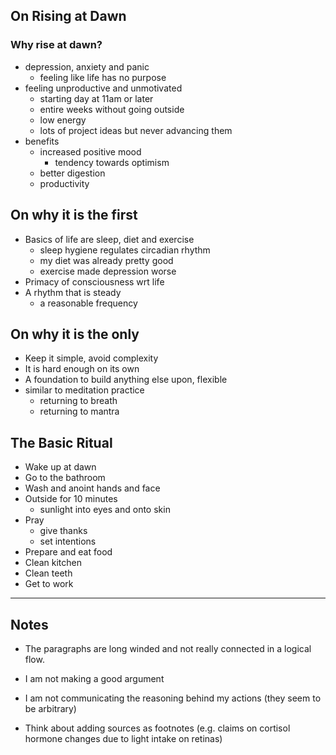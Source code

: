 ## On Rising at Dawn

### Why rise at dawn?

- depression, anxiety and panic
    - feeling like life has no purpose
- feeling unproductive and unmotivated
    - starting day at 11am or later
    - entire weeks without going outside
    - low energy
    - lots of project ideas but never advancing them
- benefits
    - increased positive mood
        - tendency towards optimism
    - better digestion
    - productivity

## On why it is the first

- Basics of life are sleep, diet and exercise
    - sleep hygiene regulates circadian rhythm
    - my diet was already pretty good
    - exercise made depression worse
- Primacy of consciousness wrt life
- A rhythm that is steady
    - a reasonable frequency

## On why it is the only

- Keep it simple, avoid complexity
- It is hard enough on its own
- A foundation to build anything else upon, flexible
- similar to meditation practice
    - returning to breath
    - returning to mantra

## The Basic Ritual

- Wake up at dawn
- Go to the bathroom
- Wash and anoint hands and face
- Outside for 10 minutes
    - sunlight into eyes and onto skin
- Pray
    - give thanks
    - set intentions
- Prepare and eat food
- Clean kitchen
- Clean teeth
- Get to work


---

## Notes

- The paragraphs are long winded and not really connected in a logical flow.

- I am not making a good argument

- I am not communicating the reasoning behind my actions (they seem to be arbitrary)

- Think about adding sources as footnotes (e.g. claims on cortisol hormone changes due to light intake on retinas)
